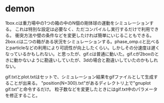 # demon
1box.cは重力場中の1つの箱の中のN個の剛体球の運動をシミュレーションする。
これは特別な設定は必要なく、ただコンパイルし実行するだけで利用できる。
衝突方法や壁の条件などを変更したければ簡単にいじることもできる。
2box.cは二つの箱がある状況をシミュレーションする。phase_omp.cと比べるとparticleなどの利用により可読性が向上したくらい。しかしその分速度は遅くなっているかもしれない。と思ったが、gif.cは普通に動いた。gif.cが2boxのときに動かないように勘違いしていたが、3dの場合と勘違いしていたのかもしれない。

gif.txtとplot.txtはセットで、シミュレーション結果をgifファイルとして生成することが出来る。
"position(N=300).txt"があるディレクトリ上で"gnuplot gif.txt"と命令するだけ。
粒子数などを変更したときにはgif.txt中のパラメータを修正すること。
